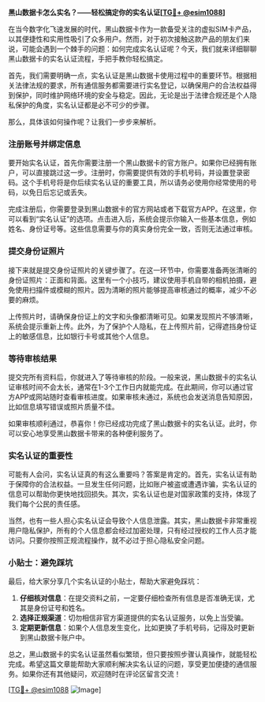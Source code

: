 **黑山数据卡怎么实名？——轻松搞定你的实名认证[[TG💪+ @esim1088](https://t.me/s/esim1088)]**

在当今数字化飞速发展的时代，黑山数据卡作为一款备受关注的虚拟SIM卡产品，以其便捷性和实用性吸引了众多用户。然而，对于初次接触这款产品的朋友们来说，可能会遇到一个棘手的问题：如何完成实名认证呢？今天，我们就来详细聊聊黑山数据卡的实名认证流程，手把手教你轻松搞定。

首先，我们需要明确一点，实名认证是黑山数据卡使用过程中的重要环节。根据相关法律法规的要求，所有通信服务都需要进行实名登记，以确保用户的合法权益得到保护，同时维护网络环境的安全与稳定。因此，无论是出于法律合规还是个人隐私保护的角度，实名认证都是必不可少的步骤。

那么，具体该如何操作呢？让我们一步步来解析。

### 注册账号并绑定信息

要开始实名认证，首先你需要注册一个黑山数据卡的官方账户。如果你已经拥有账户，可以直接跳过这一步。注册时，你需要提供有效的手机号码，并设置登录密码。这个手机号将是你后续实名认证的重要工具，所以请务必使用你经常使用的号码，以免日后忘记或丢失。

完成注册后，你需要登录到黑山数据卡的官方网站或者下载官方APP。在这里，你可以看到“实名认证”的选项。点击进入后，系统会提示你输入一些基本信息，例如姓名、身份证号等。这些信息需要与你的真实身份完全一致，否则无法通过审核。

### 提交身份证照片

接下来就是提交身份证照片的关键步骤了。在这一环节中，你需要准备两张清晰的身份证照片：正面和背面。这里有一个小技巧，建议使用手机自带的相机拍摄，避免使用扫描件或模糊的照片。因为清晰的照片能够提高审核通过的概率，减少不必要的麻烦。

上传照片时，请确保身份证上的文字和头像都清晰可见。如果发现照片不够清晰，系统会提示重新上传。此外，为了保护个人隐私，在上传照片前，记得遮挡身份证上的敏感信息，比如银行卡号或其他个人信息。

### 等待审核结果

提交完所有资料后，你就进入了等待审核的阶段。一般来说，黑山数据卡的实名认证审核时间不会太长，通常在1-3个工作日内就能完成。在此期间，你可以通过官方APP或网站随时查看审核进度。如果审核未通过，系统也会发送消息告知原因，比如信息填写错误或照片质量不佳。

如果审核顺利通过，恭喜你！你已经成功完成了黑山数据卡的实名认证。此时，你可以安心地享受黑山数据卡带来的各种便利服务了。

### 实名认证的重要性

可能有人会问，实名认证真的有这么重要吗？答案是肯定的。首先，实名认证有助于保障你的合法权益。一旦发生任何问题，比如账户被盗或遭遇诈骗，实名认证的信息可以帮助你更快地找回损失。其次，实名认证也是对国家政策的支持，体现了我们每个公民的责任感。

当然，也有一些人担心实名认证会导致个人信息泄露。其实，黑山数据卡非常重视用户隐私保护，所有的个人信息都会经过加密处理，只有经过授权的工作人员才能访问。只要你按照正规流程操作，就不必过于担心隐私安全问题。

### 小贴士：避免踩坑

最后，给大家分享几个实名认证的小贴士，帮助大家避免踩坑：

1. **仔细核对信息**：在提交资料之前，一定要仔细检查所有信息是否准确无误，尤其是身份证号和姓名。
2. **选择正规渠道**：切勿相信非官方渠道提供的实名认证服务，以免上当受骗。
3. **定期更新信息**：如果个人信息发生变化，比如更换了手机号码，记得及时更新到黑山数据卡账户中。

总之，黑山数据卡的实名认证虽然看似繁琐，但只要按照步骤认真操作，就能轻松完成。希望这篇文章能帮助大家顺利解决实名认证的问题，享受更加便捷的通信服务。如果你还有其他疑问，欢迎随时在评论区留言交流！

[[TG💪+ @esim1088](https://t.me/s/esim1088) ![Image](https://i.postimg.cc/4NQfJmqS/Snipaste-2025-05-13-00-14-12.png)]